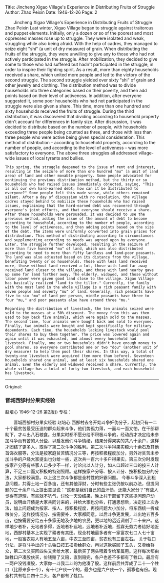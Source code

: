 Title: Jincheng Xigao Village's Experience in Distributing Fruits of Struggle
Author: Zhao Peixin
Date: 1946-12-26
Page: 2

　　Jincheng Xigao Village's Experience in Distributing Fruits of Struggle
    Zhao Peixin
    Last winter, Xigao Village began to struggle against traitorous and puppet elements. Initially, only a dozen or so of the poorest and most oppressed masses rose up to struggle. They were isolated and weak, struggling while also being afraid. With the help of cadres, they managed to seize eight "shi" (a unit of dry measure) of grain. When distributing the fruits of the struggle, they were unwilling to give any to those who had not actively participated in the struggle. After mobilization, they decided to give some to those who had suffered but hadn't participated in the struggle, in order to inspire their fighting spirit. As a result, more than eighty households received a share, which united more people and led to the victory of the second struggle. The second struggle yielded over sixty "shi" of grain and other jewelry and clothing. The distribution method was to divide households into three categories based on their poverty, and then add points based on their level of activeness. In addition, after everyone suggested it, some poor households who had not participated in the struggle were also given a share. This time, more than one hundred and sixty households received the fruits of struggle. During the third distribution, it was discovered that dividing according to household property didn't account for differences in family size. After discussion, it was decided to distribute based on the number of people, with households exceeding three people being counted as three, and those with less than three people who were active being given special consideration. This method of distribution – according to household property, according to the number of people, and according to the level of activeness – was more satisfactory to everyone. The above three struggles all addressed village-wide issues of local tyrants and bullies.

    This spring, the struggle deepened to the issue of rent and interest, resulting in the seizure of more than one hundred "mu" (a unit of land area) of land and other movable property. Some people advocated for continuing the previous distribution method, but the thirty or so households who had raised issues immediately objected, saying, "This is all our own hard-earned debt; how can it be distributed to everyone?" Some people felt this made sense, while others remained silent. After a day of discussion with no resolution, the village cadres stayed behind to mobilize these households who had raised issues, explaining that the hard-earned debt was recovered through everyone's joint efforts, and that everyone should receive a share. After these households were persuaded, it was decided to use the previous method, adding the issue of the amount of debt to become according to household, according to the number of people, according to the level of activeness, and then adding points based on the size of the debt. The items were uniformly converted into grain prices for distribution. This method of distributing according to circumstances and supplementing according to needs was agreed upon by everyone. Later, the struggle further developed, resulting in the seizure of more than five hundred "mu" of land, which was also distributed according to need to more than fifty landless and land-poor peasants. The land was also adjusted based on its distance from the village, benefiting twenty or so households. Those with less land received more, those without land received a lot, those with land far away received land closer to the village, and those with land nearby gave up some for land farther away. The elderly, widowed, and those without labor power were given good land close to the village. Xigao Village has basically realized "land to the tiller." Currently, the family with the most land in the whole village is a rich peasant family with seven people and seventy "mu" of land. Generally, rich peasants have five to six "mu" of land per person, middle peasants have three to four "mu," and poor peasants also have around three "mu."

    Regarding the distribution of livestock, the ten animals seized were sold to the masses at a 50% discount. The money from this was then used to buy back five animals, which were again sold to the masses. The second time, four animals were bought back and sold to everyone. Finally, two animals were bought and kept specifically for military dependents. Each time, the households lacking livestock would pool their shares to buy them together. The price was lowered again and again until it was exhausted, and almost every household had livestock. Finally, one or two households didn't have enough money to pool shares, so everyone contributed one or two "dou" (another unit of dry measure) to help them pool their shares. In this way, a total of twenty-one livestock were acquired (ten more than before). Seventeen households shared one animal, and at least six households shared one animal. Even the elderly and widowed received a share. Currently, the whole village has a total of forty-two livestock, and each household has livestock.



<hr /> 

Original: 


### 晋城西郜村分果实经验
赵培心
1946-12-26
第2版()
专栏：

　　晋城西郜村分果实经验
    赵培心
    西郜村去冬开始斗争奸伪分子，起初只有一二十个最贫苦最受压迫的群众起来斗争，他们势孤力薄，一面斗一面又怕，在干部帮助下，才斗出八石粮食。分果实时都不愿分给不积极斗争的，经动员才决定给未参加斗争而有苦的人分些，以启发他们斗争情绪，结果分得果实的共八十余户，这样才团结了更多人，取得了第二次斗争的胜利。第二次斗争得果实粮六十余石及其他首饰衣服等，分法是按家庭贫苦情况分三等，再按积极程度加分，另外对贫苦未参加斗争的户经大家提出也分给一些，这次共一百六十多户得果实。第三次分时发现按家产分等有些家人口多少不一样，讨论出以人计分，如人口超过三口的按三人计算，不足三口而又积极的特别照顾。这样按家产分等、按人计分、按积极加分的分法，大家都较满意。以上这三次斗争都是全村性的奸霸问题。
    今春斗争深入到租息问题，共得土地一百多亩，还有其他浮财，分时有些主张仍按以前办法，但提问题的三十余户马上提出意见说：“这都是我们自己的血汗债，还能大家分？”有些人觉得有道理，有些就不吭气，讨论一天没结果，晚上村干部留下这些提问题户动员，说明血汗债是大家共同讨来的，并给大家也分些，打通思想后，决定按上次办法，加上问题成为按家、按人、按积极程度，再按问题大小加分，将东西统一折成粮价分，这样按情况分、按需要补，大家都同意。以后斗争更发展，斗出地五百多亩，也按需要分给五十多家无地及少地的农民，更以地的远近调剂了二十来户。这样地少者补，无地者多得，近地者补远地，远地者补近地，孤寡无劳力者给好地近地，西郜村基本上实现了耕者有其田。现全村地最多者有一家富农七口人七十亩地，一般富农每人有地五至六亩，中农三至四亩，贫农也有三亩左右。
    关于牲口分法，是将斗争出的十头牲口按五扣卖给群众，再以这款买回了五头，又卖给群众，第二次又买回四头又卖给大家，最后买了两头喂着专给军属用。这样每次都由缺牲口户凑股伙买，价钱赔了又赔，直到赔完，各户也差不多都有了牲口。最后有一两户没钱凑股，大家你一斗我二斗的为他凑了股。这样前后共弄成了二十一个牲口（比原来多十个），有十七户伙一个的，最少也是六户伙一个，孤寡也有份。现全村共有牲口四十二头，各户都有了牲口。

